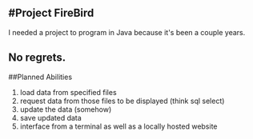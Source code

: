 #Project FireBird
----
I needed a project to program in Java because it's been a couple years.

No regrets.
----
##Planned Abilities
1. load data from specified files
2. request data from those files to be displayed (think sql select)
3. update the data (somehow)
4. save updated data
5. interface from a terminal as well as a locally hosted website
